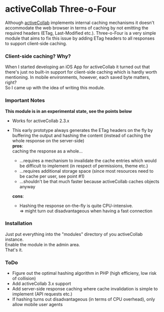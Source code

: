 # activeCollab Three-o-Four

Although [activeCollab](http://activecollab.com) implements internal caching mechanisms it doesn't accommodate the web browser in terms of caching by not emitting the required headers (ETag, Last-Modified etc.).
Three-o-Four is a very simple module that aims to fix this issue by adding ETag headers to all responses to support client-side caching.

### Client-side caching? Why?
When I started developing an iOS App for activeCollab it turned out that there's just no built-in support for client-side caching which is hardly worth mentioning. In mobile environments, however, each saved byte matters, right?  
So I came up with the idea of writing this module.

### Important Notes

**This module is in an experimental state, see the points below**

* Works for activeCollab 2.3.x
* This early prototype always generates the ETag headers on the fly by buffering the output and hashing the content (instead of caching the whole response on the server-side)  
   **pros**:  
   caching the response as a whole...
   * ...requires a mechanism to invalidate the cache entries which would be difficult to implement (in respect of permissions, theme etc.)
   * ...requires additional storage space (since most resources need to be cache per user, see point #1)
   * ...shouldn't be that much faster because activeCollab caches objects anyway

   **cons**:
   * Hashing the response on-the-fly is quite CPU-intensive.  
     => might turn out disadvantageous when having a fast connection


### Installation
Just put everything into the "modules" directory of you activeCollab instance.  
Enable the module in the admin area.  
That's it.


### ToDo
* Figure out the optimal hashing algorithm in PHP (high efficieny, low risk of collision)
* Add activeCollab 3.x support
* Add server-side response caching where cache invalidation is simple to implement (API requests etc.)
* If hashing turns out disadvantageous (in terms of CPU overhead), only allow mobile user agents